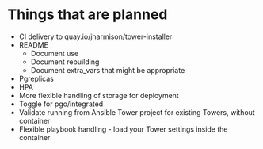 # Things that are planned

- CI delivery to quay.io/jharmison/tower-installer
- README
    - Document use
    - Document rebuilding
    - Document extra_vars that might be appropriate
- Pgreplicas
- HPA
- More flexible handling of storage for deployment
- Toggle for pgo/integrated
- Validate running from Ansible Tower project for existing Towers, without container
- Flexible playbook handling - load your Tower settings inside the container
